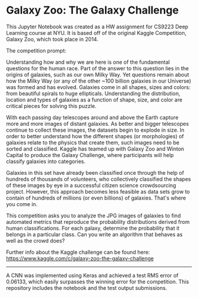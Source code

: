 # Galaxy Zoo: The Galaxy Challenge

This Jupyter Notebook was created as a HW assignment for CS9223 Deep Learning course at NYU. It is based off of the original Kaggle Competition, Galaxy Zoo, which took place in 2014.

The competition prompt:

Understanding how and why we are here is one of the fundamental questions for the human race. Part of the answer to this question lies in the origins of galaxies, such as our own Milky Way. Yet questions remain about how the Milky Way (or any of the other ~100 billion galaxies in our Universe) was formed and has evolved. Galaxies come in all shapes, sizes and colors: from beautiful spirals to huge ellipticals. Understanding the distribution, location and types of galaxies as a function of shape, size, and color are critical pieces for solving this puzzle.

With each passing day telescopes around and above the Earth capture more and more images of distant galaxies. As better and bigger telescopes continue to collect these images, the datasets begin to explode in size. In order to better understand how the different shapes (or morphologies) of galaxies relate to the physics that create them, such images need to be sorted and classified. Kaggle has teamed up with Galaxy Zoo and Winton Capital to produce the Galaxy Challenge, where participants will help classify galaxies into categories.

Galaxies in this set have already been classified once through the help of hundreds of thousands of volunteers, who collectively classified the shapes of these images by eye in a successful citizen science crowdsourcing project. However, this approach becomes less feasible as data sets grow to contain of hundreds of millions (or even billions) of galaxies. That's where you come in.

This competition asks you to analyze the JPG images of galaxies to find automated metrics that reproduce the probability distributions derived from human classifications. For each galaxy, determine the probability that it belongs in a particular class. Can you write an algorithm that behaves as well as the crowd does?

Further info about the Kaggle challenge can be found here: https://www.kaggle.com/c/galaxy-zoo-the-galaxy-challenge

_______________________________________________________________________________________________________________________________

A CNN was implemented using Keras and achieved a test RMS error of 0.06133, which easily surpasses the winning error for the competition.
This repository includes the notebook and the test output submissions.
